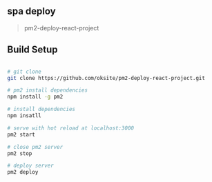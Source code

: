 
## spa deploy

> pm2-deploy-react-project

## Build Setup

``` bash

# git clone
git clone https://github.com/oksite/pm2-deploy-react-project.git

# pm2 install dependencies
npm install -g pm2 

# install dependencies
npm insatll

# serve with hot reload at localhost:3000
pm2 start 

# close pm2 server 
pm2 stop 

# deploy server 
pm2 deploy 

```